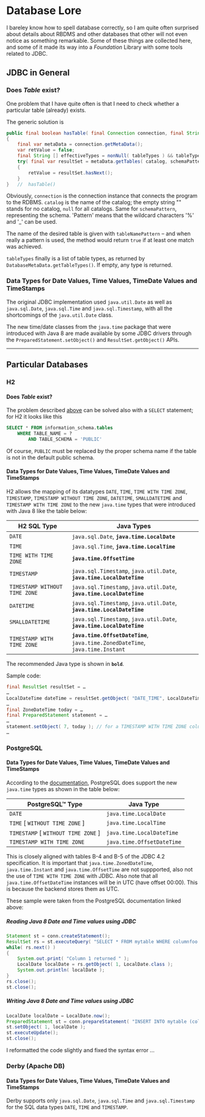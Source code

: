 # Database Lore


I bareley know how to spell database correctly, so I am quite often surprised about details about RBDMS and other databases that other will not even notice as something remarkable. Some of these things are collected here, and some of it made its way into a *Foundation* Library with some tools related to JDBC.

## JDBC in General

### Does *Table* exist?

One problem that I have quite often is that I need to check whether a particular table (already) exists.

The generic solution is

```java
public final boolean hasTable( final Connection connection, final String catalog, final String schemaPattern, final String tableNamePattern, final String... tableTypes ) throws SQLException
{
    final var metaData = connection.getMetaData();
    var retValue = false;
    final String [] effectiveTypes = nonNull( tableTypes ) && tableTypes.length == 0 ? null : tableTypes;
    try( final var resultSet = metaData.getTables( catalog, schemaPattern, tableNamePattern, effectiveTypes ) )
    {
        retValue = resultSet.hasNext();
    }
}   //  hasTable()
```
Obviously, `connection` is the connection instance that connects the program to the RDBMS. `catalog` is the name of the catalog; the empty string "" stands for no catalog, `null` for all catalogs. Same for `schemaPattern`, representing the schema. 'Pattern' means that the wildcard characters '%' and '\_' can be used. 

The name of the desired table is given with `tableNamePattern` – and when really a pattern is used, the method would return `true` if at least one match was achieved.

`tableTypes` finally is a list of table types, as returned by `DatabaseMetaData.getTableTypes()`. If empty, any type is returned.

### Data Types for Date Values, Time Values, TimeDate Values and TimeStamps

The original JDBC implementation used `java.util.Date` as well as `java.sql.Date`, `java.sql.Time` and `java.sql.Timestamp`, with all the shortcomings of the `java.util.Date` class.

The new time/date classes from the `java.time` package that were introduced with Java 8 are made available by some JDBC drivers through the `PreparedStatement.setObject()` and `ResultSet.getObject()` APIs.

* * *

## Particular Databases

### H2

#### Does *Table* exist?

The problem described [above](#does-table-exist) can be solved also with a `SELECT` statement; for H2 it looks like this

```sql
SELECT * FROM information_schema.tables
    WHERE TABLE_NAME = ?
        AND TABLE_SCHEMA = 'PUBLIC'
```
Of course, `PUBLIC` must be replaced by the proper schema name if the table is not in the default public schema.

#### Data Types for Date Values, Time Values, TimeDate Values and TimeStamps

H2 allows the mapping of its datatypes `DATE`, `TIME`, `TIME WITH TIME ZONE`, `TIMESTAMP`, `TIMESTAMP WITHOUT TIME ZONE`, `DATETIME`, `SMALLDATETIME` and `TIMESTAMP WITH TIME ZONE` to the new `java.time` types that were introduced with Java 8 like the table below: 

|H2 SQL Type|Java Types|
|--------|----------|
|`DATE`|`java.sql.Date`, **`java.time.LocalDate`**|
|`TIME`|`java.sql.Time`, **`java.time.LocalTime`**|
|`TIME WITH TIME ZONE`|**`java.time.OffsetTime`**|
|`TIMESTAMP`|`java.sql.Timestamp`, `java.util.Date`, **`java.time.LocalDateTime`**|
|`TIMESTAMP WITHOUT TIME ZONE`|`java.sql.Timestamp`, `java.util.Date`, **`java.time.LocalDateTime`**|
|`DATETIME`|`java.sql.Timestamp`, `java.util.Date`, **`java.time.LocalDateTime`**|
|`SMALLDATETIME`|`java.sql.Timestamp`, `java.util.Date`, **`java.time.LocalDateTime`**|
|`TIMESTAMP WITH TIME ZONE`|**`java.time.OffsetDateTime`**, `java.time.ZonedDateTime`, `java.time.Instant`|

The recommended Java type is shown in **`bold`**.

Sample code:
```java
final ResultSet resultSet = …
…
LocalDateTime dateTime = resultSet.getObject( "DATE_TIME", LocalDateTime.class ); // for a TIMESTAMP column
…
final ZoneDateTime today = …
final PreparedStatement statement = …
…
statement.setObject( 7, today ); // for a TIMESTAMP WITH TIME ZONE column
…
```

### PostgreSQL

#### Data Types for Date Values, Time Values, TimeDate Values and TimeStamps

According to the [documentation](https://jdbc.postgresql.org/documentation/head/java8-date-time.html), PostgreSQL does support the new `java.time` types as shown in the table below:

|PostgreSQL™ Type|Java Type|
|----------------|---------|
|`DATE`|`java.time.LocalDate`|
|`TIME` [ `WITHOUT TIME ZONE` ]|`java.time.LocalTime`|
|`TIMESTAMP` [ `WITHOUT TIME ZONE` ]|`java.time.LocalDateTime`|
|`TIMESTAMP WITH TIME ZONE`|`java.time.OffsetDateTime`|

This is closely aligned with tables B-4 and B-5 of the JDBC 4.2 specification. It is important that `java.time.ZonedDateTime`, `java.time.Instant` and `java.time.OffsetTime` are not suppported, also not the use of `TIME WITH TIME ZONE` with JDBC. Also note that all `java.time.OffsetDateTime` instances will be in UTC (have offset 00:00). This is because the backend stores them as UTC.

These sample were taken from the PostgreSQL documentation linked above:

##### Reading Java 8 Date and Time values using JDBC
```Java
Statement st = conn.createStatement();
ResultSet rs = st.executeQuery( "SELECT * FROM mytable WHERE columnfoo = 500" );
while( rs.next() )
{
    System.out.print( "Column 1 returned " );
    LocalDate localDate = rs.getObject( 1, LocalDate.class );
    System.out.println( localDate );
}
rs.close();
st.close();
````

##### Writing Java 8 Date and Time values using JDBC
```Java
LocalDate localDate = LocalDate.now();
PreparedStatement st = conn.prepareStatement( "INSERT INTO mytable (columnfoo) VALUES (?)" );
st.setObject( 1, localDate );
st.executeUpdate();
st.close();
```

I reformatted the code slightly and fixed the syntax error … 

### Derby (Apache DB)

#### Data Types for Date Values, Time Values, TimeDate Values and TimeStamps

Derby supports only `java.sql.Date`, `java.sql.Time` and `java.sql.Timestamp` for the SQL data types `DATE`, `TIME` and `TIMESTAMP`.
